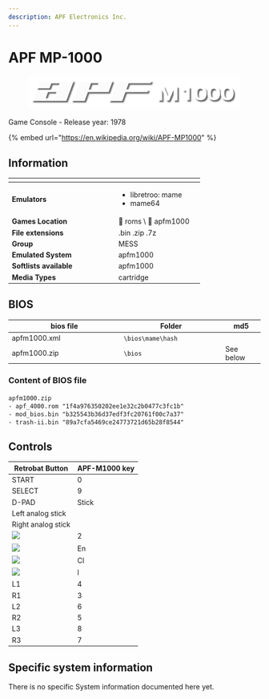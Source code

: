 ```yaml
---
description: APF Electronics Inc.
---
```


# APF MP-1000

<div align="left">

<figure><img src="https://raw.githubusercontent.com/fabricecaruso/es-theme-carbon/52ff37c9e265587d006945a2ba695b5a962b3a3d/art/logos/apfm1000.svg" alt=""><figcaption></figcaption></figure>

</div>

Game Console - Release year: 1978

{% embed url="https://en.wikipedia.org/wiki/APF-MP1000" %}

## Information

<table data-header-hidden><thead><tr><th width="199"></th><th></th><th data-hidden></th></tr></thead><tbody><tr><td><strong>Emulators</strong></td><td><ul><li>libretroo: mame</li><li>mame64</li></ul></td><td></td></tr><tr><td><strong>Games Location</strong></td><td><span data-gb-custom-inline data-tag="emoji" data-code="1f4c1">📁</span> roms \ <span data-gb-custom-inline data-tag="emoji" data-code="1f4c2">📂</span> apfm1000</td><td></td></tr><tr><td><strong>File extensions</strong></td><td>.bin .zip .7z</td><td></td></tr><tr><td><strong>Group</strong></td><td>MESS</td><td></td></tr><tr><td><strong>Emulated System</strong></td><td>apfm1000</td><td></td></tr><tr><td><strong>Softlists available</strong></td><td>apfm1000</td><td></td></tr><tr><td><strong>Media Types</strong></td><td>cartridge</td><td></td></tr></tbody></table>

## BIOS

<table><thead><tr><th width="209.55555555555557">bios file</th><th width="189">Folder</th><th>md5</th></tr></thead><tbody><tr><td>apfm1000.xml</td><td><code>\bios\mame\hash</code></td><td></td></tr><tr><td>apfm1000.zip</td><td><code>\bios</code></td><td>See below</td></tr></tbody></table>

### Content of BIOS file

```
apfm1000.zip
- apf_4000.rom "1f4a976350202ee1e32c2b0477c3fc1b"
- mod_bios.bin "b325543b36d37edf3fc20761f00c7a37"
- trash-ii.bin "89a7cfa5469ce24773721d65b28f8544"
```

## Controls

| Retrobat Button                                | APF-M1000 key |
| ---------------------------------------------- | ------------- |
| START                                          | 0             |
| SELECT                                         | 9             |
| D-PAD                                          | Stick         |
| Left analog stick                              |               |
| Right analog stick                             |               |
| ![](<../../../.gitbook/assets/image (43).png>) | 2             |
| ![](<../../../.gitbook/assets/image (25).png>) | En            |
| ![](<../../../.gitbook/assets/image (11).png>) | Cl            |
| ![](<../../../.gitbook/assets/image (45).png>) | l             |
| L1                                             | 4             |
| R1                                             | 3             |
| L2                                             | 6             |
| R2                                             | 5             |
| L3                                             | 8             |
| R3                                             | 7             |

## Specific system information

There is no specific System information documented here yet.
